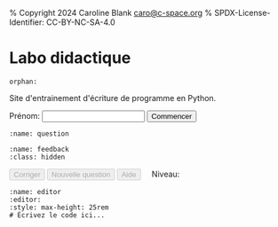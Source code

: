 % Copyright 2024 Caroline Blank <caro@c-space.org>
% SPDX-License-Identifier: CC-BY-NC-SA-4.0

# Labo didactique

```{metadata}
orphan:
```

<style>
#question pre,
#feedback pre {
    white-space: pre-wrap;
}
#level {
    margin-left: 1rem;
}
</style>

<script type="module">
import {bearerAuthorization, domLoaded, fetchJson, text, toBase64} from '../_static/tdoc/core.js';
import {decryptSecret, pageKey, random} from '../_static/tdoc/crypto.js';
import {findEditor} from '../_static/tdoc/editor.js';

// Créé la clé des secrets pour les APIs.
const key = await pageKey('key', 'nMHqoWnA0tvA');

// Décrypte les informations d'identification pour l'API de logging.
const storeUrl = tdoc.store_url || `${location.origin}/*store`;
const storeToken = await decryptSecret(key, {
    iv: 'vgVd4UDZlHfcA99C',
    data: 'iZm48UGgU0I/H3tP4W4ytR1SGZQ0RDGv+mNdPCAAqZGRc2mK8/DEVttoAZ9f3mEo',
});
const session = await toBase64(await random(18));

// Décrypte les informations d'identification pour l'API de chat.
const completionsURL =
    "https://im-api.t-doc.org/1/ai/782/openai/chat/completions";
const compToken = await decryptSecret(key, {
    iv: 'WhVOIKndPgFcQp8x',
    data: 'cB2+NNx58sdf5faBu+65lYUit6U2HDWA9Tt110nr+NsHxCc/T9Ael+FrE1qmylZQfB' +
          'isbrRRQg46vAZL76Rk0cGAdWM43A82YImq59xOk5el2EMsRi2VIyVXOswoJbNQ',
});

let conversationId = 0;
const conversation = {
    'model': 'llama3',
    // 'model': 'mixtral8x22b',
    'messages': [],
};

function logConversation(data) {
    return fetchJson(`${storeUrl}/log`, {
        headers: bearerAuthorization(storeToken),
        body: {
            'time': Date.now(),
            'location': location.origin + location.pathname,
            'session': session,
            'data': {
                'id': conversationId,
                'name': name.value,
                'conversation': structuredClone(conversation),
                ...data,
            },
        },
    });
}

// Ajoute une question à la conversation.
async function ask(action, attrs, prompt) {
    conversation['messages'].push({'content': prompt, 'role': 'user'});
    try {
        const resp = await fetchJson(completionsURL, {
            headers: bearerAuthorization(compToken),
            body: conversation,
        });
        const msg = resp['choices'][0]['message'];
        conversation['messages'].push(msg);
        logConversation({
            'type': 'response', 'action': action, ...attrs,
            'level': level, 'score': score,
        });
        return msg['content'];
    } catch (e) {
        logConversation({
            'type': 'error', 'action': action, ...attrs,
            'level': level, 'score': score,
            'error': e.toString(),
        });
        throw e;
    }
}

let level = 0;
let score = 0;
let mistakeMade = false;
const examples = [[`\
Écrivez le programme Python qui correspond à l'algorithme suivant:
Demandez à l'utilisateur la longueur d'un rectangle. Sa largeur mesure 14.5.
Calculez et affichez l'aire du rectangle.
`, `\
Demandez à l'utilisateur une valeur.
Pas de calcul avec des cercles. Pas d'exercice avec des notes.
Un énoncé simple avec un seul calcul à effectuer.
Il ne doit pas y avoir de if, seulement un calcul simple.`,
    ], [`\
Écrivez le programme Python qui correspond à l'algorithme suivant:
Demandez l'âge à l'utilisateur.
S'il a 18 ans et plus, affichez qu'il est majeur, sinon affichez qu'il est \
mineur.
`, `\
Il ne doit contenir qu'un if et un else. La valeur utile pour le if doit être \
indiquée. Considérer que la valeur entrée par l'utilisateur est valide.`,
    ], [`\
Écrivez le programme Python qui correspond à l'algorithme suivant:
Demandez l'âge à l'utilisateur.
S'il a moins de 16, affichez qu'il n'a pas le droit de boire d'alcool.
S'il a 16 ans ou plus et moins de 18 ans, affichez qu'il a le droit de boire du \
vin et de la bière.
Sinon affichez qu'il a le droit de boire de l'alcool.
`, `\
Il doit contenir un elif. Les valeurs utiles pour les if, elif et else, \
doivent être indiquée en précisant si c'est strictement ou inclu. Considérer \
que la valeur entrée par l'utilisateur est valide. \ Utiliser la valeur précédente \
pour indiquer le prochain cas. Exemple: si a est plus petit que 7. Si \
a est plus grand ou égal à 7 et a plus petit (ou égal à 12). \
Les phrases à afficher doivent être courtes. \
Pas de calcul à faire, juste afficher du texte.`,
    ], [`\
Écrivez le programme Python qui correspond à l'un des algorithmes suivants:
Affichez les nombres de 0 à 50 (inclus).
`, `\
Utiliser for i in range(n) avec un seul paramètre. Ne pas demander d'afficher \
des lettres. Doit générer une suite des nombres entiers qui se suivent. Les \
valeurs de début et fin ne doivent pas être les mêmes.`,
], [`\
Écrivez le programme Python qui correspond à l'algorithme suivant:
Initialisez une variable compte_a_rebours à 10.
Tant que compte_a_rebours est plus grand que 0, affichez la valeur de \
compte_a_rebours.
Soustraire 1 à compte_a_rebours.
Affichez 'BOOM'.
`, `\
Utilisez une boucle while. Pas de demande à l'utilisateur. Pas de listes. Pas \
de calcul aléatoire avec le module random. Ne pas utiliser d'exemple avec des \
notes.`,
]];

await domLoaded;

const name = document.querySelector('#name');

const nameKey = 't-doc:firstName'
const firstName = localStorage.getItem(nameKey);
if (firstName !== null) name.setAttribute('value', firstName);

const question = document.querySelector('#question pre');
const feedback = document.querySelector('#feedback');

const correct = document.querySelector('#correct');
const newQuestion = document.querySelector('#new-question');
const help = document.querySelector('#help');
const levelNum = document.querySelector('#levelNum');

// Exécute une fonction en bloquant les boutons.
async function blocking(fn) {
    correct.disabled = newQuestion.disabled = help.disabled = true;
    try {
        return await fn();
    } finally {
        correct.disabled = newQuestion.disabled = help.disabled = false;
    }
}

function resetEditor() {
    const editor = findEditor(document.querySelector('#editor'));
    editor.dispatch(editor.state.update({
        changes: {from: 0, to: editor.state.doc.length, insert: ""},
    }));
}

function focusEditor() {
    findEditor(document.querySelector('#editor')).focus();
}

// Génère une nouvelle question.
async function generateQuestion() {
    levelNum.textContent = `${level + 1}`;
    question.replaceChildren(text("Génération d'une nouvelle question..."));
    const [ex, constraint] = examples[level];
    try {
        const q = await ask('new', {}, `\
Génère un autre exercice du même genre que l'exemple donné ci-dessous sans \
mentionner la condition dans l'énoncé, mais sois créatif ou pas. L'énoncé doit \
avoir du sens. Utilise des CHF à la place des euros. Si l'exercice parle de \
note de l'élève considérer des notes entre 0 et 6 au dixième.

Cet exercice doit suivre la condition suivante: ${constraint}
Transmettre juste l'énoncé de l'exercice sans la solution et autres \
commentaires.
Ne pas résoudre l'exercice et ne pas donner d'exemple.
Ne pas donner les conditions.

Exemple:
${ex}`);
        feedback.classList.add('hidden');
        question.replaceChildren(text(q));
    } catch (e) {
        question.replaceChildren(text(`ERREUR: ${e}`));
        throw e;
    }
}

commencer.addEventListener('click', async () => {
    localStorage.setItem(nameKey, name.value);
    await generateQuestion();
    correct.disabled = newQuestion.disabled = help.disabled = false;
    commencer.disabled = name.disabled = true;
    focusEditor();
});

correct.addEventListener('click', async () => {
    await blocking(async () => {
        // Obtient le code de l'utilisateur à partir de l'éditeur.
        const editor = findEditor(document.querySelector('#editor'));
        const code = editor.state.doc.toString();

        // Demande la correction de la réponse.
        const fb = await ask('correct', {'code': code}, `\
Vérifie si le code suivant correspond à l'énoncé.
Sans s'occuper de la gestion des erreurs et des fautes d'orthographe, vérifie \
si le code contient des erreurs de syntaxe ou d'exécution.

Si le code est vide ou ne contient qu'un commentaire, considérez cela comme une \
erreur.

S'il n'y a pas d'erreur ou que le code semble correct, renvoie seulement ok et \
rien d'autre.
S'il y a des erreurs, explique-les sans afficher de code python.

Pour les codes avec des if, elif et else, les trois codes suivants sont \
équivalents et donc corrects. Il n'est pas nécessaire d'écrire dans le elif note > 4,
car ce cas est déjà pris en compte dans le if. Dans ce cas renvoyer seulement ok.
code 1:
note = float(input("Note de l'élève : "))
if note <= 4.0 :
    print("Insuffisant")
elif note <= 5.5 :
    print("Satisfaisant")
else :
    print("Très bien")

code 2:
note = float(input("Note de l'élève : "))
if note <= 4.0 :
    print("Insuffisant")
elif note > 4.0 and note <= 5.5 :
    print("Satisfaisant")
else :
    print("Très bien")

code 3:
note = float(input("Note de l'élève : "))
if note <= 4.0 :
    print("Insuffisant")
elif 4.0 < note <= 5.5 :
    print("Satisfaisant")
else :
    print("Très bien")

La meilleure version étant le code 1, sans la répétition de note > 4.


Si une valeur est demandée à l'utilisateur et que c'est toujours un nombre \
entier comme un âge, vérifiez que la valeur a été convertie en entier par \
int() et pas en float. Si c'est un nombre à virgule comme une note ou un \
montant, la conversion doit se faire avec float().

La multiplication est commutative, donc l'ordre n'a pas d'importance, cela \
signifie que 3 * 4 donne le même résultat que 4 * 3, c'est donc correct.
Dans une suite de multiplications et de divisions, les opérations sont \
commutatives, cela signifie que nb_km * 1.2 * 7 / 100 donne le même résultat que \
nb_km / 100 * 1.2 * 7, c'est donc correct.
5.0 et 5 sont le même nombre, ce n'est donc pas une erreur.
2.5 et 2.50 sont le même nombre, ce n'est donc pas une erreur.
Dans la boucle for i in range(n), la boucle s'effectue de 0 à (n-1).
Dans la boucle for i in range(m, n), la boucle s'effectue de m à (n-1).

Le code commence ici:

${code.replace('await input_line', 'input')}
`);
        if (fb === "ok" || fb.endsWith("ok")) {
            feedback.querySelector('pre').replaceChildren("Correct!");
            feedback.classList.remove('hidden');
            if (!mistakeMade) {
                score += 1;
                level = Math.floor(score / 2);
                if (score % 2 == 0) {
                    conversation['messages'] = [];
                    conversationId += 1;
                }
            }
            if (level >= examples.length) {
                question.replaceChildren(text("Bravo, tu as terminé!"));
                return;
            }
            mistakeMade = false;
            resetEditor();
            await generateQuestion();
            focusEditor();
        } else {
            mistakeMade = true;
            feedback.querySelector('pre').replaceChildren(text(fb));
            feedback.classList.remove('hidden');
            focusEditor();
        }
    });
    if (level >= examples.length) {
        newQuestion.disabled = correct.disabled = help.disabled = true;
    }
});

newQuestion.addEventListener('click', async () => {
    await blocking(async () => {
        feedback.classList.add('hidden');
        mistakeMade = false;
        resetEditor();
        await generateQuestion();
        focusEditor();
    });
});

help.addEventListener('click', async () => {
    await blocking(async () => {
        // Obtient le code de l'utilisateur à partir de l'éditeur.
        const editor = findEditor(document.querySelector('#editor'));
        const code = editor.state.doc.toString();

        // Demande la solution de l'exercice.
        const helpResp = await ask('help', {'code': code}, `\
Donne la solution de l'exercice en expliquant comment faire sans mentionner la \
condition.
`);
        feedback.querySelector('pre').replaceChildren(text(helpResp));
        feedback.classList.remove('hidden');

    });
    correct.disabled = true;
});
</script>

Site d'entrainement d'écriture de programme en Python.

<label for="name">Prénom:</label>
<input type="text" id="name" size="20"/>
<button id="commencer" class="tdoc-button">Commencer</button>

```{code-block} text
:name: question
```

```{code-block} text
:name: feedback
:class: hidden
```

<button id="correct" class="tdoc-button" disabled>Corriger</button>
<button id="new-question" class="tdoc-button" disabled>Nouvelle question</button>
<button id="help" class="tdoc-button" disabled>Aide</button>
<span id="level">Niveau: <span id="levelNum"></span></span>

```{exec} python
:name: editor
:editor:
:style: max-height: 25rem
# Écrivez le code ici...
```
